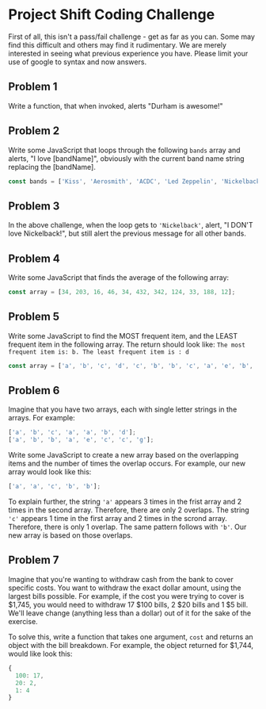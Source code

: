 # Project Shift Coding Challenge

First of all, this isn't a pass/fail challenge - get as far as you can. Some may find this difficult and others may find it rudimentary. We are merely interested in seeing what previous experience you have. Please limit your use of google to syntax and now answers.


## Problem 1
Write a function, that when invoked, alerts "Durham is awesome!"

## Problem 2
Write some JavaScript that loops through the following `bands` array and alerts, "I love [bandName]", obviously with the current band name string replacing the [bandName].

```JavaScript
const bands = ['Kiss', 'Aerosmith', 'ACDC', 'Led Zeppelin', 'Nickelback'];
```

## Problem 3
In the above challenge, when the loop gets to `'Nickelback'`, alert, "I DON'T love Nickelback!", but still alert the previous message for all other bands.

## Problem 4
Write some JavaScript that finds the average of the following array:

```JavaScript
const array = [34, 203, 16, 46, 34, 432, 342, 124, 33, 188, 12];
```

## Problem 5
Write some JavaScript to find the MOST frequent item, and the LEAST frequent item in the following array. The return should look like: `The most frequent item is: b. The least frequent item is : d`

```JavaScript
const array = ['a', 'b', 'c', 'd', 'c', 'b', 'b', 'c', 'a', 'e', 'b', 'e'];
```

## Problem 6
Imagine that you have two arrays, each with single letter strings in the arrays. For example:

```JavaScript
['a', 'b', 'c', 'a', 'a', 'b', 'd'];
['a', 'b', 'b', 'a', 'e', 'c', 'c', 'g'];
```
Write some JavaScript to create a new array based on the overlapping items and the number of times the overlap occurs. For example, our new array would look like this:

```JavaScript
['a', 'a', 'c', 'b', 'b'];
```

To explain further, the string `'a'` appears 3 times in the frist array and 2 times in the second array. Therefore, there are only 2 overlaps. The string `'c'` appears 1 time in the first array and 2 times in the scrond array. Therefore, there is only 1 overlap. The same pattern follows with `'b'`. Our new array is based on those overlaps.

## Problem 7
Imagine that you're wanting to withdraw cash from the bank to cover specific costs. You want to withdraw the exact dollar amount, using the largest bills possible. For example, if the cost you were trying to cover is $1,745, you would need to withdraw 17 $100 bills, 2 $20 bills and 1 $5 bill. We'll leave change (anything less than a dollar) out of it for the sake of the exercise.

To solve this, write a function that takes one argument, `cost` and returns an object with the bill breakdown. For example, the object returned for $1,744, would like look this:

```JavaScript
{
  100: 17,
  20: 2,
  1: 4
}
```
